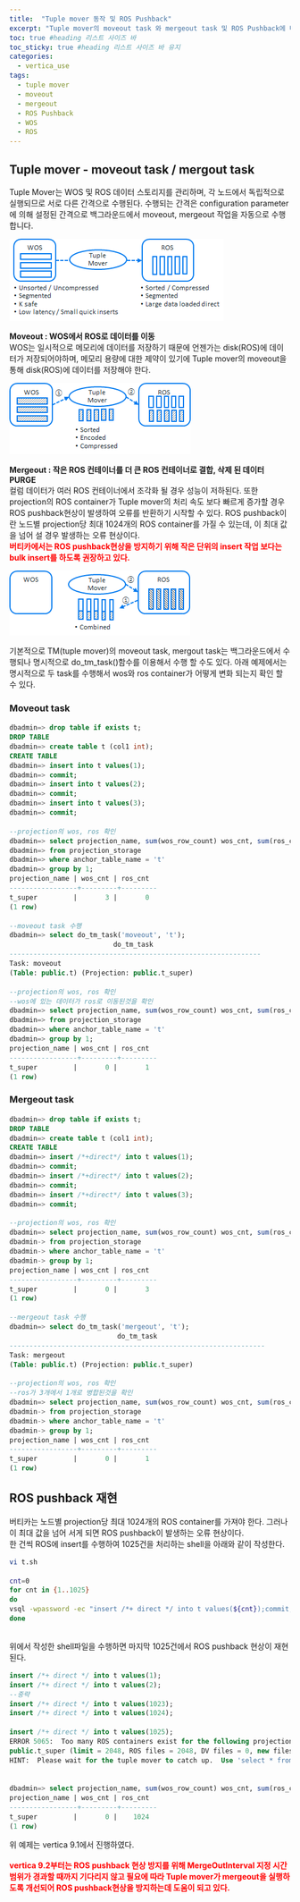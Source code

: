 ```yaml
---
title:  "Tuple mover 동작 및 ROS Pushback"
excerpt: "Tuple mover의 moveout task 와 mergeout task 및 ROS Pushback에 대한 설명"
toc: true #heading 리스트 사이즈 바
toc_sticky: true #heading 리스트 사이즈 바 유지
categories:
  - vertica_use
tags:
  - tuple mover
  - moveout
  - mergeout
  - ROS Pushback
  - WOS
  - ROS
---
```


## Tuple mover - moveout task / mergout task
Tuple Mover는 WOS 및 ROS 데이터 스토리지를 관리하며, 각 노드에서 독립적으로 실행되므로 서로 다른 간격으로 수행된다. 수행되는 간격은 configuration parameter에 의해 설정된 간격으로 백그라운드에서 moveout, mergeout 작업을 자동으로 수행합니다.  

![버티카 WOS ROS](../img/vertica_use_1040_01.png)


**Moveout : WOS에서 ROS로 데이터를 이동**  
WOS는 일시적으로 메모리에 데이터를 저장하기 때문에 언젠가는 disk(ROS)에 데이터가 저장되어야하며, 메모리 용량에 대한 제약이 있기에 Tuple mover의 moveout을 통해 disk(ROS)에 데이터를 저장해야 한다.  

![버티카 Tuple mover moveout task](../img/vertica_use_1040_02.png)

**Mergeout : 작은 ROS 컨테이너를 더 큰 ROS 컨테이너로 결합, 삭제 된 데이터 PURGE**  
컬럼 데이터가 여러 ROS 컨테이너에서 조각화 될 경우 성능이 저하된다. 또한 projection의 ROS container가 Tuple mover의 처리 속도 보다 빠르게 증가할 경우 ROS pushback현상이 발생하여 오류를 반환하기 시작할 수 있다. ROS pushback이란 노드별 projection당 최대 1024개의 ROS container를 가질 수 있는데, 이 최대 값을 넘어 설 경우 발생하는 오류 현상이다.  
**<font color='red'>버티카에서는 ROS pushback현상을 방지하기 위해 작은 단위의 insert 작업 보다는 bulk insert를 하도록 권장하고 있다.</font>**  

![버티카 Tuple mover mergeout task](../img/vertica_use_1040_03.png)

기본적으로 TM(tuple mover)의 moveout task, mergout task는 백그라운드에서 수행되나 명시적으로 do_tm_task()함수를 이용해서 수행 할 수도 있다. 아래 예제에서는 명시적으로 두 task를 수행해서 wos와 ros container가 어떻게 변화 되는지 확인 할 수 있다.  

### Moveout task
```sql
dbadmin=> drop table if exists t;
DROP TABLE
dbadmin=> create table t (col1 int);
CREATE TABLE
dbadmin=> insert into t values(1);
dbadmin=> commit;
dbadmin=> insert into t values(2);
dbadmin=> commit;       
dbadmin=> insert into t values(3);
dbadmin=> commit;

--projection의 wos, ros 확인
dbadmin=> select projection_name, sum(wos_row_count) wos_cnt, sum(ros_count) ros_cnt 
dbadmin=> from projection_storage 
dbadmin=> where anchor_table_name = 't'
dbadmin=> group by 1;
projection_name | wos_cnt | ros_cnt
-----------------+---------+---------
t_super         |       3 |       0
(1 row)

--moveout task 수행
dbadmin=> select do_tm_task('moveout', 't');
                          do_tm_task                           
---------------------------------------------------------------
Task: moveout
(Table: public.t) (Projection: public.t_super)

--projection의 wos, ros 확인
--wos에 있는 데이터가 ros로 이동된것을 확인
dbadmin=> select projection_name, sum(wos_row_count) wos_cnt, sum(ros_count) ros_cnt 
dbadmin=> from projection_storage 
dbadmin=> where anchor_table_name = 't'
dbadmin=> group by 1;
projection_name | wos_cnt | ros_cnt
-----------------+---------+---------
t_super         |       0 |       1
(1 row)
```

### Mergeout task
```sql
dbadmin=> drop table if exists t;
DROP TABLE
dbadmin=> create table t (col1 int);
CREATE TABLE
dbadmin=> insert /*+direct*/ into t values(1);
dbadmin=> commit;
dbadmin=> insert /*+direct*/ into t values(2);
dbadmin=> commit;
dbadmin=> insert /*+direct*/ into t values(3);
dbadmin=> commit;

--projection의 wos, ros 확인
dbadmin=> select projection_name, sum(wos_row_count) wos_cnt, sum(ros_count) ros_cnt
dbadmin-> from projection_storage
dbadmin-> where anchor_table_name = 't'
dbadmin-> group by 1;
projection_name | wos_cnt | ros_cnt
-----------------+---------+---------
t_super         |       0 |       3
(1 row)

--mergeout task 수행
dbadmin=> select do_tm_task('mergeout', 't');
                           do_tm_task                           
----------------------------------------------------------------
Task: mergeout
(Table: public.t) (Projection: public.t_super)

--projection의 wos, ros 확인
--ros가 3개에서 1개로 병합된것을 확인
dbadmin=> select projection_name, sum(wos_row_count) wos_cnt, sum(ros_count) ros_cnt
dbadmin-> from projection_storage
dbadmin-> where anchor_table_name = 't'
dbadmin-> group by 1;
projection_name | wos_cnt | ros_cnt
-----------------+---------+---------
t_super         |       0 |       1
(1 row)
```

## ROS pushback 재현
버티카는 노드별 projection당 최대 1024개의 ROS container를 가져야 한다. 그러나 이 최대 값을 넘어 서게 되면 ROS pushback이 발생하는 오류 현상이다.  
한 건씩 ROS에 insert를 수행하여 1025건을 처리하는 shell을 아래와 같이 작성한다.
```bash
vi t.sh

cnt=0
for cnt in {1..1025}
do
vsql -wpassword -ec "insert /*+ direct */ into t values(${cnt});commit;"
done
```

&nbsp;  
위에서 작성한 shell파일을 수행하면 마지막 1025건에서 ROS pushback 현상이 재현된다.
```sql
insert /*+ direct */ into t values(1);
insert /*+ direct */ into t values(2);
--중략
insert /*+ direct */ into t values(1023);
insert /*+ direct */ into t values(1024);

insert /*+ direct */ into t values(1025);
ERROR 5065:  Too many ROS containers exist for the following projections:
public.t_super (limit = 2048, ROS files = 2048, DV files = 0, new files = 2)
HINT:  Please wait for the tuple mover to catch up.  Use 'select * from v_monitor.tuple_mover_operations;' to monitor


dbadmin=> select projection_name, sum(wos_row_count) wos_cnt, sum(ros_count) ros_cnt from projection_storage where anchor_table_name = 't' group by 1;
projection_name | wos_cnt | ros_cnt
-----------------+---------+---------
t_super         |       0 |    1024
(1 row)
```
위 예제는 vertica 9.1에서 진행하였다.  
&nbsp;    
**<font color='red'>vertica 9.2부터는 ROS pushback 현상 방지를 위해 MergeOutInterval 지정 시간 범위가 경과할 때까지 기다리지 않고 필요에 따라 Tuple mover가 mergeout을 실행하도록 개선되어 ROS pushback현상을 방지하는데 도움이 되고 있다.</font>**  

